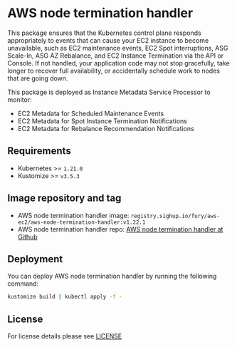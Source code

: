 # AWS node termination handler

<!-- <KFD-DOCS> -->

This package ensures that the Kubernetes control plane responds appropriately to events that can cause your EC2 instance to become unavailable, such as EC2 maintenance events, EC2 Spot interruptions, ASG Scale-In, ASG AZ Rebalance, and EC2 Instance Termination via the API or Console.
If not handled, your application code may not stop gracefully, take longer to recover full availability, or accidentally schedule work to nodes that are going down.

This package is deployed as Instance Metadata Service Processor to monitor:

- EC2 Metadata for Scheduled Maintenance Events
- EC2 Metadata for Spot Instance Termination Notifications
- EC2 Metadata for Rebalance Recommendation Notifications

## Requirements

- Kubernetes >= `1.21.0`
- Kustomize >= `v3.5.3`

## Image repository and tag

- AWS node termination handler image: `registry.sighup.io/fury/aws-ec2/aws-node-termination-handler:v1.22.1`
- AWS node termination handler repo: [AWS node termination handler at Github][github]

## Deployment

You can deploy AWS node termination handler by running the following command:

```bash
kustomize build | kubectl apply -f -
```

<!-- Links -->

[github]: https://github.com/aws/aws-node-termination-handler

<!-- </KFD-DOCS> -->

## License

For license details please see [LICENSE](../../LICENSE)


